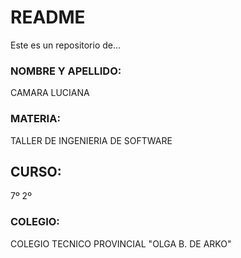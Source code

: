 # README #
Este es un repositorio de...

### NOMBRE Y APELLIDO: ###
CAMARA LUCIANA

### MATERIA: ###
TALLER DE INGENIERIA DE SOFTWARE

## CURSO: ###
7º 2º

### COLEGIO: ###
COLEGIO TECNICO PROVINCIAL "OLGA B. DE ARKO"
